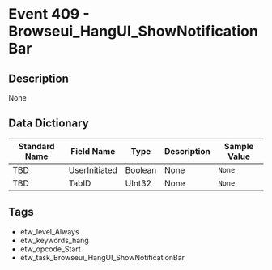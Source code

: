 # Event 409 - Browseui_HangUI_ShowNotificationBar

## Description
None

## Data Dictionary
|Standard Name|Field Name|Type|Description|Sample Value|
|---|---|---|---|---|
|TBD|UserInitiated|Boolean|None|`None`|
|TBD|TabID|UInt32|None|`None`|

## Tags
* etw_level_Always
* etw_keywords_hang
* etw_opcode_Start
* etw_task_Browseui_HangUI_ShowNotificationBar